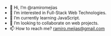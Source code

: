 - 👋 Hi, I’m @ramiromejias
- 👀 I’m interested in Full-Stack Web Technologies.
- 🌱 I’m currently learning JavaScript.
- 💞️ I’m looking to collaborate on web projects.
- 📫 How to reach me? ramiro.mejias@gmail.com

<!---
ramiromejias/ramiromejias is a ✨ special ✨ repository because its `README.md` (this file) appears on your GitHub profile.
You can click the Preview link to take a look at your changes.
--->

